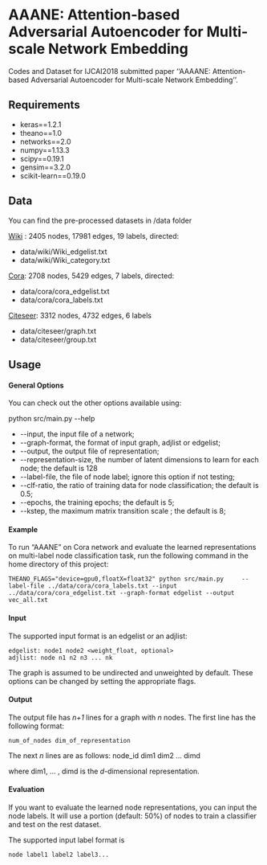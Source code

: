 # AAANE: Attention-based Adversarial Autoencoder for Multi-scale Network Embedding 
Codes and Dataset for IJCAI2018 submitted paper ‘‘AAAANE: Attention-based Adversarial Autoencoder for Multi-scale Network Embedding’’. 

## Requirements

-  keras==1.2.1
-  theano==1.0
-  networks==2.0
- numpy==1.13.3
-  scipy==0.19.1
-  gensim==3.2.0
-  scikit-learn==0.19.0




## Data
You can find the pre-processed datasets in /data folder

[Wiki][1]  : 2405 nodes, 17981 edges, 19 labels, directed:
- data/wiki/Wiki_edgelist.txt
- data/wiki/Wiki_category.txt

[Cora][2]: 2708 nodes, 5429 edges, 7 labels, directed:
- data/cora/cora_edgelist.txt
- data/cora/cora_labels.txt

[Citeseer][3]: 3312 nodes, 4732 edges, 6 labels
- data/citeseer/graph.txt
- data/citeseer/group.txt


## Usage

#### General Options

You can check out the other options available  using:

python src/main.py --help

- --input, the input file of a network;
- --graph-format, the format of input graph, adjlist or edgelist;
- --output, the output file of representation;
- --representation-size, the number of latent dimensions to learn for each node; the default is 128
- --label-file, the file of node label; ignore this option if not testing;
- --clf-ratio, the ratio of training data for node classification; the default is 0.5;
- --epochs, the training epochs; the default is 5;
- --kstep, the maximum matrix transition scale ; the default is 8;
	 
#### Example
To run “AAANE” on Cora network and evaluate the learned representations on multi-label node classification task, run the following command in the home directory of this project:

	THEANO_FLAGS="device=gpu0,floatX=float32" python src/main.py	 --label-file ../data/cora/cora_labels.txt --input ../data/cora/cora_edgelist.txt --graph-format edgelist --output vec_all.txt


#### Input
The supported input format is an edgelist or an adjlist:

	edgelist: node1 node2 <weight_float, optional>
	adjlist: node n1 n2 n3 ... nk
The graph is assumed to be undirected and unweighted by default. These options can be changed by setting the appropriate flags.

#### Output
The output file has *n+1* lines for a graph with *n* nodes. 
The first line has the following format:

	num_of_nodes dim_of_representation

The next *n* lines are as follows:
	node_id dim1 dim2 ... dimd

where dim1, ... , dimd is the *d*-dimensional representation.


#### Evaluation

If you want to evaluate the learned node representations, you can input the node labels. It will use a portion (default: 50%) of nodes to train a classifier and test  on the rest dataset.

The supported input label format is

	node label1 label2 label3...



[1]:	https://github.com/thunlp/MMDW/tree/master/data
[2]:	https://linqs.soe.ucsc.edu/data
[3]:	http://www.cs.umd.edu/%5C~sen/lbc-proj/LBC.html